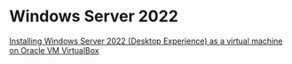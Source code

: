 # Windows Server 2022

<p>
<a class="badge-base__link LI-simple-link" href="https://youtu.be/csIxb0s2sSA">Installing Windows Server 2022 (Desktop Experience) as a virtual machine on Oracle VM VirtualBox</a>
</p>
